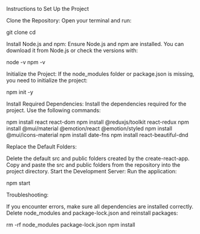 Instructions to Set Up the Project

Clone the Repository: Open your terminal and run:

git clone <repository-url>
cd <repository-folder>

Install Node.js and npm: Ensure Node.js and npm are installed. You can download it from Node.js or check the versions with:

node -v
npm -v

Initialize the Project: If the node_modules folder or package.json is missing, you need to initialize the project:


npm init -y

Install Required Dependencies: Install the dependencies required for the project. Use the following commands:

npm install react react-dom
npm install @reduxjs/toolkit react-redux
npm install @mui/material @emotion/react @emotion/styled
npm install @mui/icons-material
npm install date-fns
npm install react-beautiful-dnd

Replace the Default Folders:

Delete the default src and public folders created by the create-react-app.
Copy and paste the src and public folders from the repository into the project directory.
Start the Development Server: Run the application:



npm start


Troubleshooting:

If you encounter errors, make sure all dependencies are installed correctly.
Delete node_modules and package-lock.json and reinstall packages:

rm -rf node_modules package-lock.json
npm install
